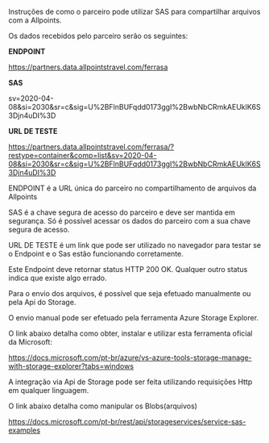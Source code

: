 Instruções de como o parceiro pode utilizar SAS para compartilhar arquivos com a Allpoints.

 
Os dados recebidos pelo parceiro serão os seguintes:


**ENDPOINT**

https://partners.data.allpointstravel.com/ferrasa


**SAS**

sv=2020-04-08&si=2030&sr=c&sig=U%2BFlnBUFqdd0173ggI%2BwbNbCRmkAEUklK6S3Djn4uDI%3D

 
**URL DE TESTE**

https://partners.data.allpointstravel.com/ferrasa/?restype=container&comp=list&sv=2020-04-08&si=2030&sr=c&sig=U%2BFlnBUFqdd0173ggI%2BwbNbCRmkAEUklK6S3Djn4uDI%3D


ENDPOINT é a URL única do parceiro no compartilhamento de arquivos da Allpoints


SAS é a chave segura de acesso do parceiro e deve ser mantida em segurança. Só é possível acessar os dados do parceiro com a sua chave segura de acesso.


URL DE TESTE é um link que pode ser utilizado no navegador para testar se o Endpoint e o Sas estão funcionando corretamente.

Este Endpoint deve retornar status HTTP 200 OK. Qualquer outro status indica que existe algo errado.


Para o envio dos arquivos, é possível que seja efetuado manualmente ou pela Api do Storage.

O envio manual pode ser efetuado pela ferramenta Azure Storage Explorer.

O link abaixo detalha como obter, instalar e utilizar esta ferramenta oficial da Microsoft:

https://docs.microsoft.com/pt-br/azure/vs-azure-tools-storage-manage-with-storage-explorer?tabs=windows

A integração via Api de Storage pode ser feita utilizando requisições Http em qualquer linguagem.

O link abaixo detalha como manipular os Blobs(arquivos)

https://docs.microsoft.com/pt-br/rest/api/storageservices/service-sas-examples

